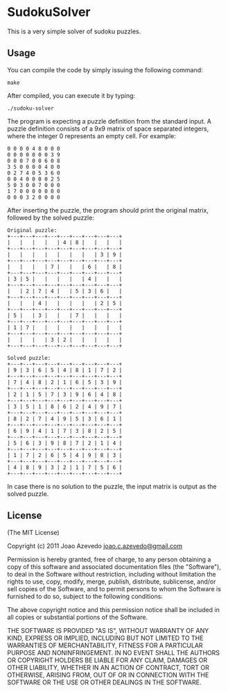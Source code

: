 SudokuSolver
============

This is a very simple solver of sudoku puzzles.

Usage
-----

You can compile the code by simply issuing the following command:

    make

After compiled, you can execute it by typing:

    ./sudoku-solver

The program is expecting a puzzle definition from the standard input. A puzzle
definition consists of a 9x9 matrix of space separated integers, where the
integer 0 represents an empty cell. For example:

    0 0 0 0 4 8 0 0 0
    0 0 0 0 0 0 0 3 9
    0 0 0 7 0 0 6 0 8
    3 5 0 0 0 0 4 0 0
    0 2 7 4 0 5 3 6 0
    0 0 4 0 0 0 0 2 5
    5 0 3 0 0 7 0 0 0
    1 7 0 0 0 0 0 0 0
    0 0 0 3 2 0 0 0 0

After inserting the puzzle, the program should print the original matrix,
followed by the solved puzzle:

    Original puzzle:
    +---+---+---+---+---+---+---+---+---+
    |   |   |   |   | 4 | 8 |   |   |   |
    +---+---+---+---+---+---+---+---+---+
    |   |   |   |   |   |   |   | 3 | 9 |
    +---+---+---+---+---+---+---+---+---+
    |   |   |   | 7 |   |   | 6 |   | 8 |
    +---+---+---+---+---+---+---+---+---+
    | 3 | 5 |   |   |   |   | 4 |   |   |
    +---+---+---+---+---+---+---+---+---+
    |   | 2 | 7 | 4 |   | 5 | 3 | 6 |   |
    +---+---+---+---+---+---+---+---+---+
    |   |   | 4 |   |   |   |   | 2 | 5 |
    +---+---+---+---+---+---+---+---+---+
    | 5 |   | 3 |   |   | 7 |   |   |   |
    +---+---+---+---+---+---+---+---+---+
    | 1 | 7 |   |   |   |   |   |   |   |
    +---+---+---+---+---+---+---+---+---+
    |   |   |   | 3 | 2 |   |   |   |   |
    +---+---+---+---+---+---+---+---+---+

    Solved puzzle:
    +---+---+---+---+---+---+---+---+---+
    | 9 | 3 | 6 | 5 | 4 | 8 | 1 | 7 | 2 |
    +---+---+---+---+---+---+---+---+---+
    | 7 | 4 | 8 | 2 | 1 | 6 | 5 | 3 | 9 |
    +---+---+---+---+---+---+---+---+---+
    | 2 | 1 | 5 | 7 | 3 | 9 | 6 | 4 | 8 |
    +---+---+---+---+---+---+---+---+---+
    | 3 | 5 | 1 | 8 | 6 | 2 | 4 | 9 | 7 |
    +---+---+---+---+---+---+---+---+---+
    | 8 | 2 | 7 | 4 | 9 | 5 | 3 | 6 | 1 |
    +---+---+---+---+---+---+---+---+---+
    | 6 | 9 | 4 | 1 | 7 | 3 | 8 | 2 | 5 |
    +---+---+---+---+---+---+---+---+---+
    | 5 | 6 | 3 | 9 | 8 | 7 | 2 | 1 | 4 |
    +---+---+---+---+---+---+---+---+---+
    | 1 | 7 | 2 | 6 | 5 | 4 | 9 | 8 | 3 |
    +---+---+---+---+---+---+---+---+---+
    | 4 | 8 | 9 | 3 | 2 | 1 | 7 | 5 | 6 |
    +---+---+---+---+---+---+---+---+---+

In case there is no solution to the puzzle, the input matrix is output as the
solved puzzle.

License
-------

(The MIT License)

Copyright (c) 2011 Joao Azevedo <joao.c.azevedo@gmail.com>

Permission is hereby granted, free of charge, to any person obtaining a copy
of this software and associated documentation files (the "Software"), to deal
in the Software without restriction, including without limitation the rights
to use, copy, modify, merge, publish, distribute, sublicense, and/or sell
copies of the Software, and to permit persons to whom the Software is
furnished to do so, subject to the following conditions:

The above copyright notice and this permission notice shall be included in
all copies or substantial portions of the Software.

THE SOFTWARE IS PROVIDED "AS IS", WITHOUT WARRANTY OF ANY KIND, EXPRESS OR
IMPLIED, INCLUDING BUT NOT LIMITED TO THE WARRANTIES OF MERCHANTABILITY,
FITNESS FOR A PARTICULAR PURPOSE AND NONINFRINGEMENT. IN NO EVENT SHALL THE
AUTHORS OR COPYRIGHT HOLDERS BE LIABLE FOR ANY CLAIM, DAMAGES OR OTHER
LIABILITY, WHETHER IN AN ACTION OF CONTRACT, TORT OR OTHERWISE, ARISING FROM,
OUT OF OR IN CONNECTION WITH THE SOFTWARE OR THE USE OR OTHER DEALINGS IN
THE SOFTWARE.